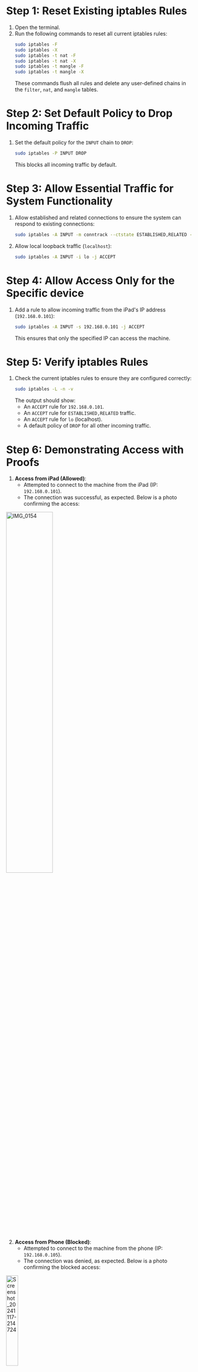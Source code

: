 
# Step 1: Reset Existing iptables Rules

1. Open the terminal.
2. Run the following commands to reset all current iptables rules:
   ```bash
   sudo iptables -F
   sudo iptables -X
   sudo iptables -t nat -F
   sudo iptables -t nat -X
   sudo iptables -t mangle -F
   sudo iptables -t mangle -X
   ```
   These commands flush all rules and delete any user-defined chains in the `filter`, `nat`, and `mangle` tables.
# Step 2: Set Default Policy to Drop Incoming Traffic

1. Set the default policy for the `INPUT` chain to `DROP`:
   ```bash
   sudo iptables -P INPUT DROP
   ```
   This blocks all incoming traffic by default.

# Step 3: Allow Essential Traffic for System Functionality

1. Allow established and related connections to ensure the system can respond to existing connections:
   ```bash
   sudo iptables -A INPUT -m conntrack --ctstate ESTABLISHED,RELATED -j ACCEPT
   ```

2. Allow local loopback traffic (`localhost`):
   ```bash
   sudo iptables -A INPUT -i lo -j ACCEPT
   ```

# Step 4: Allow Access Only for the Specific device

1. Add a rule to allow incoming traffic from the iPad's IP address (`192.168.0.101`):
   ```bash
   sudo iptables -A INPUT -s 192.168.0.101 -j ACCEPT
   ```
   This ensures that only the specified IP can access the machine.

# Step 5: Verify iptables Rules

1. Check the current iptables rules to ensure they are configured correctly:
   ```bash
   sudo iptables -L -n -v
   ```
   The output should show:
   - An `ACCEPT` rule for `192.168.0.101`.
   - An `ACCEPT` rule for `ESTABLISHED,RELATED` traffic.
   - An `ACCEPT` rule for `lo` (localhost).
   - A default policy of `DROP` for all other incoming traffic.

# Step 6: Demonstrating Access with Proofs

1. **Access from iPad (Allowed)**:
   - Attempted to connect to the machine from the iPad (IP: `192.168.0.101`). 
   - The connection was successful, as expected. Below is a photo confirming the access:
<img src="https://github.com/user-attachments/assets/463adf0f-77a4-412e-a0bc-be7304df2646" alt="IMG_0154" width="50%">

2. **Access from Phone (Blocked)**:
   - Attempted to connect to the machine from the phone (IP: `192.168.0.105`).
   - The connection was denied, as expected. Below is a photo confirming the blocked access:
<img src="https://github.com/user-attachments/assets/09aca4f5-1a4d-4424-a5e8-f09da43884b2" alt="Screenshot_20241117-214724" width="25%">


This demonstrates that the `iptables` rules were configured correctly to allow access only for the iPad and deny access for all other devices.

